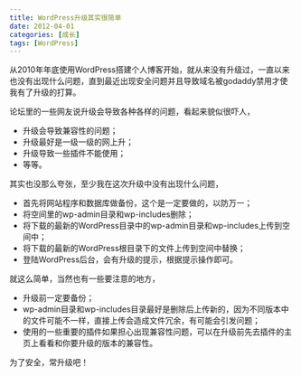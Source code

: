 ```yaml
---
title: WordPress升级其实很简单
date: 2012-04-01
categories: [成长]
tags: [WordPress]
---
```


从2010年年底使用WordPress搭建个人博客开始，就从来没有升级过，一直以来也没有出现什么问题，直到最近出现安全问题并且导致域名被godaddy禁用才使我有了升级的打算。

论坛里的一些网友说升级会导致各种各样的问题，看起来貌似很吓人，

* 升级会导致兼容性的问题；
* 升级最好是一级一级的网上升；
* 升级导致一些插件不能使用；
* 等等。

其实也没那么夸张，至少我在这次升级中没有出现什么问题，

* 首先将网站程序和数据库做备份，这个是一定要做的，以防万一；
* 将空间里的wp-admin目录和wp-includes删除；
* 将下载的最新的WordPress目录中的wp-admin目录和wp-includes上传到空间中；
* 将下载的最新的WordPress根目录下的文件上传到空间中替换；
* 登陆WordPress后台，会有升级的提示，根据提示操作即可。

就这么简单，当然也有一些要注意的地方，

* 升级前一定要备份；
* wp-admin目录和wp-includes目录最好是删除后上传新的，因为不同版本中的文件可能不一样，直接上传会造成文件冗余，有可能会引发问题；
* 使用的一些重要的插件如果担心出现兼容性问题，可以在升级前先去插件的主页上看看和你要升级的版本的兼容性。

为了安全，常升级吧！

